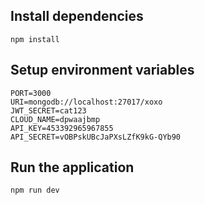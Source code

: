 ## Install dependencies
```shell
npm install
```

## Setup environment variables
```shell
PORT=3000
URI=mongodb://localhost:27017/xoxo
JWT_SECRET=cat123
CLOUD_NAME=dpwaajbmp
API_KEY=453392965967855
API_SECRET=vOBPskUBcJaPXsLZfK9kG-QYb90
```

## Run the application
```shell
npm run dev
```
